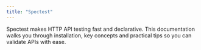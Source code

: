 ```yaml
---
title: "Spectest"
---
```


Spectest makes HTTP API testing fast and declarative. This documentation walks you through installation, key concepts and practical tips so you can validate APIs with ease.
